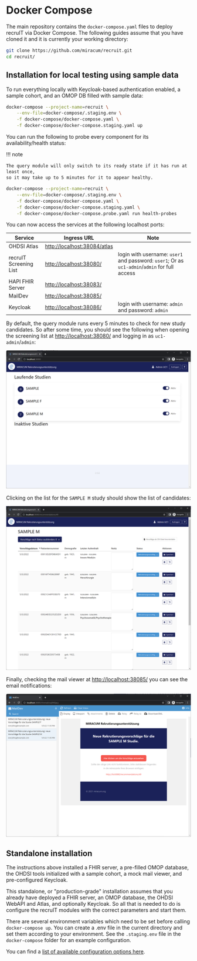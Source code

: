 # Docker Compose

The main repository contains the `docker-compose.yaml` files to deploy recruIT via Docker Compose.
The following guides assume that you have cloned it and it is currently your working directory:

```sh
git clone https://github.com/miracum/recruit.git
cd recruit/
```

## Installation for local testing using sample data

To run everything locally with Keycloak-based authentication enabled, a sample cohort,
and an OMOP DB filled with sample data:

```sh
docker-compose --project-name=recruit \
    --env-file=docker-compose/.staging.env \
    -f docker-compose/docker-compose.yaml \
    -f docker-compose/docker-compose.staging.yaml up
```

You can run the following to probe every component for its availability/health status:

!!! note

    The query module will only switch to its ready state if it has run at least once,
    so it may take up to 5 minutes for it to appear healthy.

```sh
docker-compose --project-name=recruit \
    --env-file=docker-compose/.staging.env \
    -f docker-compose/docker-compose.yaml \
    -f docker-compose/docker-compose.staging.yaml \
    -f docker-compose/docker-compose.probe.yaml run health-probes
```

You can now access the services at the following localhost ports:

| Service                | Ingress URL                    | Note                                                                                          |
| ---------------------- | ------------------------------ | --------------------------------------------------------------------------------------------- |
| OHDSI Atlas            | <http://localhost:38084/atlas> |                                                                                               |
| recruIT Screening List | <http://localhost:38080/>      | login with username: `user1` and password: `user1`; Or as `uc1-admin`/`admin` for full access |
| HAPI FHIR Server       | <http://localhost:38083/>      |                                                                                               |
| MailDev                | <http://localhost:38085/>      |                                                                                               |
| Keycloak               | <http://localhost:38086/>      | login with username: `admin` and password: `admin`                                            |

By default, the query module runs every 5 minutes to check for new study candidates. So after some time, you should see
the following when opening the screening list at <http://localhost:38080/> and logging in as `uc1-admin`/`admin`:

![Screening list overview](../_img/docker-compose/list-overview.png)

Clicking on the list for the `SAMPLE M` study should show the list of candidates:

![Screening list for the sample study](../_img/docker-compose/list-sample-m.png)

Finally, checking the mail viewer at <http://localhost:38085/> you can see the email notifications:

![Screening list for the sample study](../_img/docker-compose/notify-mail-sample-m.png)

## Standalone installation

The instructions above installed a FHIR server, a pre-filled OMOP database, the OHDSI tools initialized with a sample cohort,
a mock mail viewer, and pre-configured Keycloak.

This standalone, or "production-grade" installation assumes that you already have deployed a FHIR server, an OMOP database,
the OHDSI WebAPI and Atlas, and optionally Keycloak. So all that is needed to do is configure the recruIT modules with the
correct parameters and start them.

There are several environment variables which need to be set before calling `docker-compose up`.
You can create a .env file in the current directory and set them according to your environment.
See the `.staging.env` file in the `docker-compose` folder for an example configuration.

You can find a [list of available configuration options here](../configuration/options.md).
